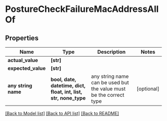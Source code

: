 # PostureCheckFailureMacAddressAllOf


## Properties
Name | Type | Description | Notes
------------ | ------------- | ------------- | -------------
**actual_value** | **[str]** |  | 
**expected_value** | **[str]** |  | 
**any string name** | **bool, date, datetime, dict, float, int, list, str, none_type** | any string name can be used but the value must be the correct type | [optional]

[[Back to Model list]](../README.md#documentation-for-models) [[Back to API list]](../README.md#documentation-for-api-endpoints) [[Back to README]](../README.md)


